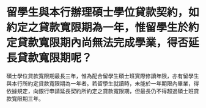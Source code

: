 # 留學生與本行辦理碩士學位貸款契約，如約定之貸款寬限期為一年，惟留學生於約定貸款寬限期內尚無法完成學業，得否延長貸款寬限期呢？

碩士學位貸款寬限期最長三年，惟為配合留學生碩士班實際修讀年限，亦有留學生與本行所約定貸款寬限期為一年者。若留學生就讀時，未能於一年期限內畢業，得依據規定，向銀行申請延長契約所約定之貸款寬限期，但最長仍不得超過碩士班貸款寬限期三年。
